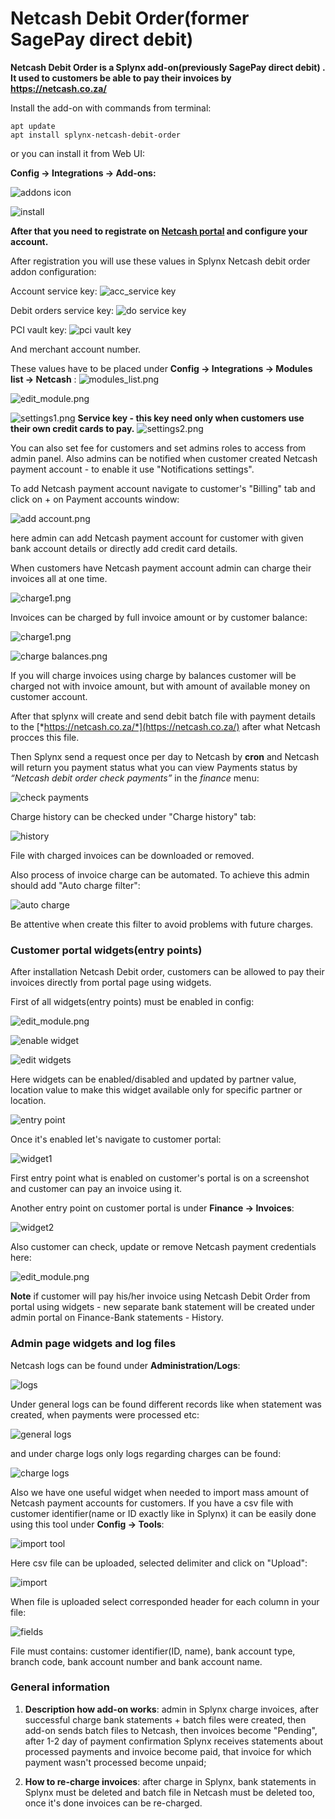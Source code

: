 Netcash Debit Order(former SagePay direct debit)
====================

**Netcash Debit Order is a Splynx add-on(previously SagePay direct debit) . It used to customers be able to pay their invoices by https://netcash.co.za/**

Install the add-on with commands from terminal:

```
apt update
apt install splynx-netcash-debit-order
```

or you can install it from Web UI:

**Config → Integrations → Add-ons:**

![addons icon](addons_icon.png)

![install](install.png)


**After that you need to registrate on [Netcash portal](https://netcash.co.za/) and configure your account.**

After registration you will use these values in Splynx Netcash debit order addon configuration:

Account service key:
![acc_service key](account_service_key.png)

Debit orders service key:
![do service key](service_key.png)

PCI vault key:
![pci vault key](vault_key.png)

And merchant account number.


These values have to be placed under **Config → Integrations → Modules list -> Netcash** :
![modules_list.png](modules_list.png)

![edit_module.png](edit.png)

![settings1.png](settings_1.png)
****Service key - this key need only when customers use their own credit cards to pay.****
![settings2.png](settings_2.png)

You can also set fee for customers and set admins roles to access from admin panel.
Also admins can be notified when customer created Netcash payment account - to enable it use "Notifications settings".

To add Netcash payment account navigate to customer's "Billing" tab and click on + on Payment accounts window:

![add account.png](add_account_from_admin.png)

here admin can add Netcash payment account for customer with given bank account details or directly add credit card details.

When customers have Netcash payment account admin can charge their invoices all at one time.

![charge1.png](invoices_charge.png)

Invoices can be charged by full invoice amount or by customer balance:

![charge1.png](charge.png)

![charge balances.png](charge_balances.png)

If you will charge invoices using charge by balances customer will be charged not with invoice amount, but with amount of available money on customer account.


After that splynx will create and send debit batch file with payment details to the [*https://netcash.co.za/*](https://netcash.co.za/) after what Netcash procces this file.

Then Splynx send a request once per day to Netcash by ****cron**** and Netcash will return you payment status what you can view Payments status by *“Netcash debit order check payments”* in the *finance* menu:

![check payments](check_payments.png)

Charge history can be checked under "Charge history" tab:

![history](charge_history.png)

File with charged invoices can be downloaded or removed.

Also process of invoice charge can be automated. To achieve this admin should add "Auto charge filter":

![auto charge](add_auto_charge.png)

Be attentive when create this filter to avoid problems with future charges.

### Customer portal widgets(entry points)

After installation Netcash Debit order, customers can be allowed to pay their invoices directly from portal page using widgets.

First of all widgets(entry points) must be enabled in config:

![edit_module.png](edit.png)

![enable widget](enable_entry_point.png)

![edit widgets](edit_entry_point.png)

Here widgets can be enabled/disabled and updated by partner value, location value to make this widget available only for specific partner or location.

![entry point](entry_point.png)

Once it's enabled let's navigate to customer portal:

![widget1](widget1.png)

First entry point what is enabled on customer's portal is on a screenshot and customer can pay an invoice using it.

Another entry point on customer portal is under **Finance -> Invoices**:

![widget2](widget2.png)

Also customer can check, update or remove Netcash payment credentials here:

![edit_module.png](customer_pay_creds.png)

**Note** if customer will pay his/her invoice using Netcash Debit Order from portal using widgets - new separate bank statement will be created under admin portal on Finance-Bank statements - History.

### Admin page widgets and log files

Netcash logs can be found under **Administration/Logs**:

![logs](administration_logs.png)

Under general logs can be found different records like when statement was created, when payments were processed etc:

![general logs](general_logs.png)

and under charge logs only logs regarding charges can be found:

![charge logs](charge_logs.png)

Also we have one useful widget when needed to import mass amount of Netcash payment accounts for customers. If you have a csv file with customer identifier(name or ID exactly like in Splynx) it can be easily done using this tool under **Config -> Tools**:

![import tool](import_tool.png)

Here csv file can be uploaded, selected delimiter and click on "Upload":

![import](import.png)

When file is uploaded select corresponded header for each column in your file:

![fields](required_fields.png)

File must contains: customer identifier(ID, name), bank account type, branch code, bank account number and bank account name.

### General information

1. **Description how add-on works**: admin in Splynx charge invoices, after successful charge bank statements + batch files were created, then add-on sends batch files to Netcash, then invoices become "Pending", after 1-2 day of payment confirmation Splynx receives statements about processed payments and invoice become paid, that invoice for which payment wasn't processed become unpaid;

2. **How to re-charge invoices**: after charge in Splynx, bank statements in Splynx must be deleted and batch file in Netcash must be deleted too, once it's done invoices can be re-charged.
